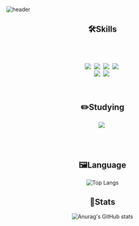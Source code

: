 ![header](https://capsule-render.vercel.app/api?type=wave&fontColor=fff&color=auto&height=300&section=header&text=Hello!&nbsp;IMHJ!%20&fontSize=90)

<div align=center>
    <h2>🛠️Skills</h2>
    </br>
    </br>
    </br>
<img src="https://img.shields.io/badge/HTML5-E34F26?style=flat-square&logo=html5&logoColor=white"/>&nbsp;
<img src="https://img.shields.io/badge/CSS3-1572B6?style=flat-square&logo=css3&logoColor=white"/>&nbsp;
<img src="https://img.shields.io/badge/Sass-CC6699?style=flat-square&logo=Sass&logoColor=white"/>&nbsp;
<img src="https://img.shields.io/badge/JavaScript-F9A03C?style=flat-square&logo=JavaScript&logoColor=white"/>&nbsp;
    </br>
<img src="https://img.shields.io/badge/React-09B2DC?style=flat-square&logo=React&logoColor=white"/>&nbsp;
<img src="https://img.shields.io/badge/Next-000000?style=flat-square&logo=Next.js&logoColor=white"/>&nbsp;
    </br>
    </br>
    </br>
    <h2>✏️Studying</h2>
<img src="https://img.shields.io/badge/TypeScript-3178C6?style=flat-square&logo=TypeScript&logoColor=white"/>&nbsp;

</br>
</br>
</br>
</br> 
   

<h2>🖼️Language</h2>

![Top Langs](https://github-readme-stats.vercel.app/api/top-langs/?username=jumpjoong&layout=compact&theme=tokyonight)
    
    
<h2>📍Stats</h2>
   
![Anurag's GitHub stats](https://github-readme-stats.vercel.app/api?username=jumpjoong&show_icons=true&theme=prussian)

</div>



[^1]:**jumpjoong/jumpjoong** is a ✨ _special_ ✨ repository because its `README.md` (this file) appears on your GitHub profile.

[^1]:Here are some ideas to get you started:

[^1]:- 🔭 I’m currently working on ...
[^1]:- 🌱 I’m currently learning ...
[^1]:- 👯 I’m looking to collaborate on ...
[^1]:- 🤔 I’m looking for help with ...
[^1]:- 💬 Ask me about ...
[^1]:- 📫 How to reach me: ...
[^1]:- 😄 Pronouns: ...
[^1]:- ⚡ Fun fact: ...

